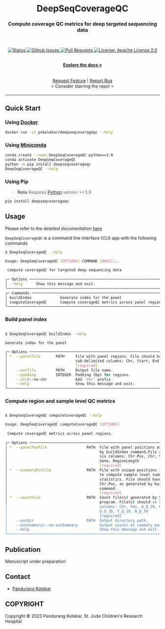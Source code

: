 <p align="center">

  <h1 align="center">
    DeepSeqCoverageQC
  </h1>
  <h3 align="center">
    Compute coverage QC metrics for deep targeted sequencing data
  </h3>

  <br>
  <p align="center">
   <a href="https://github.com/pandurang-kolekar/DeepSeqCoverageQC" target="_blank">
     <img alt="Status"
          src="https://img.shields.io/badge/status-active-success.svg" />
   </a>
   <a href="https://github.com/pandurang-kolekar/DeepSeqCoverageQC/issues" target="_blank">
     <img alt="Github Issues"
          src="https://img.shields.io/github/issues/pandurang-kolekar/DeepSeqCoverageQC"  />
   </a>
   <a href="https://github.com/pandurang-kolekar/DeepSeqCoverageQC/pulls"  target="_blank">
     <img alt="Pull Requests"
          src="https://img.shields.io/github/issues-pr/pandurang-kolekar/DeepSeqCoverageQC"  />
   </a>
   <a href="https://github.com/pandurang-kolekar/DeepSeqCoverageQC/blob/main/LICENSE" target="_blank">
     <img alt="License: Apache License 2.0"
          src="https://img.shields.io/badge/License-Apache2.0-blue.svg" />
   </a>
</p>

  <p align="center">
   <br/>
   <a href="https://pandurang-kolekar.github.io/DeepSeqCoverageQC/" target="_blank"><strong>Explore the docs »</strong></a>
   <br />
<!---   
   <a href="#"><strong>Read the paper »</strong></a>
--->   
   <br />
   <br />
   <a href="https://github.com/pandurang-kolekar/DeepSeqCoverageQC/issues/new?assignees=&labels=&template=feature_request.md&title=Descriptive%20Title&labels=enhancement">Request Feature</a>
    | 
   <a href="https://github.com/pandurang-kolekar/DeepSeqCoverageQC/issues/new?assignees=&labels=&template=bug_report.md&title=Descriptive%20Title&labels=bug">Report Bug</a>
   <br />
    ⭐ Consider starring the repo! ⭐
   <br />
  </p>
</p>

---
## Quick Start

### Using [Docker](https://www.docker.com/)

```bash
docker run -it pskolekar/deepseqcoverageqc --help
```

### Using [Miniconda](https://docs.conda.io/en/latest/miniconda.html)

```bash
conda create --name DeepSeqCoverageQC python==3.9
conda activate DeepSeqCoverageQC
python -m pip install deepseqcoverageqc
DeepSeqCoverageQC --help
```

### Using Pip
> **Note**
>   Requires [Python](https://www.python.org/) version >=3.9
    
```bash
pip install deepseqcoverageqc
```
## Usage

Please refer to the _detailed documentation_ [here](https://pandurang-kolekar.github.io/DeepSeqCoverageQC/)

`DeepSeqCoverageQC` is a command line interface (CLI) app with the following commands

```bash
$ DeepSeqCoverageQC --help

Usage: DeepSeqCoverageQC [OPTIONS] COMMAND [ARGS]...                                
                                                                                     
 Compute coverageQC for targeted deep sequencing data                                
                                                                                     
╭─ Options ─────────────────────────────────────────────────────────────────────────╮
│ --help      Show this message and exit.                                           │
╰───────────────────────────────────────────────────────────────────────────────────╯
╭─ Commands ────────────────────────────────────────────────────────────────────────╮
│ buildIndex             Generate index for the panel                               │
│ computeCoverageQC      Compute coverageQC metrics across panel regions.           │
╰───────────────────────────────────────────────────────────────────────────────────╯

```

### Build panel index

```bash

$ DeepSeqCoverageQC buildIndex --help

Generate index for the panel                                                        
                                                                                     
╭─ Options ─────────────────────────────────────────────────────────────────────────╮
│ *  --panelFile       PATH     File with panel regions. File should have four      │
│                               tab-delimited columns: Chr, Start, End, Gene        │
│                               [required]                                          │
│    --outfile         PATH     Output file name.                                   │
│    --padding         INTEGER  Padding (bp) for regions.                           │
│    --chr/--no-chr             Add 'chr' prefix                                    │
│    --help                     Show this message and exit.                         │
╰───────────────────────────────────────────────────────────────────────────────────╯
```

### Compute region and sample level QC metrics

```bash

$ DeepSeqCoverageQC computeCoverageQC --help

Usage: DeepSeqCoverageQC computeCoverageQC [OPTIONS]                                
                                                                                     
 Compute coverageQC metrics across panel regions.                                    
                                                                                     
╭─ Options ─────────────────────────────────────────────────────────────────────────╮
│ *  --panelPosFile                  PATH  File with panel positions as generated   │
│                                          by buildIndex command.File should have   │
│                                          six columns: Chr.Pos, Chr, Start, End,   │
│                                          Gene, RegionLength                       │
│                                          [required]                               │
│ *  --summaryPosFile                PATH  File with unique positions in the panel  │
│                                          to compute sample level summary          │
│                                          statistics. File should have one column: │
│                                          Chr.Pos, as generated by buildIndex      │
│                                          command.                                 │
│                                          [required]                               │
│ *  --countFile                     PATH  Count file(s) generated by SequencErr    │
│                                          program. File(s) should've seven         │
│                                          columns: Chr, Pos, A_Q_30, C_Q_30,       │
│                                          G_Q_30, T_Q_30, N_Q_30                   │
│                                          [required]                               │
│    --outdir                        PATH  Output directory path.                   │
│    --outSummary/--no-outSummary          Output counts at summary positions       │
│    --help                                Show this message and exit.              │
╰───────────────────────────────────────────────────────────────────────────────────╯

```

## Publication

Manuscript under preparation

## Contact

- [Pandurang Kolekar](mailto:pandurang.kolekar@gmail.com)

## COPYRIGHT

Copyright © 2023 Pandurang Kolekar, St. Jude Children's Research Hospital
